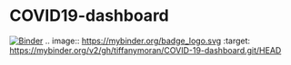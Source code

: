 # COVID19-dashboard
[![Binder](https://mybinder.org/badge_logo.svg)](https://mybinder.org/v2/gh/tiffanymoran/COVID-19-dashboard.git/HEAD)
.. image:: https://mybinder.org/badge_logo.svg
 :target: https://mybinder.org/v2/gh/tiffanymoran/COVID-19-dashboard.git/HEAD
